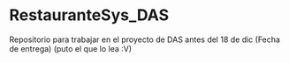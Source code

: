 # RestauranteSys_DAS
Repositorio para trabajar en el proyecto de DAS antes del 18 de dic (Fecha de entrega)
(puto el que lo lea :V)
